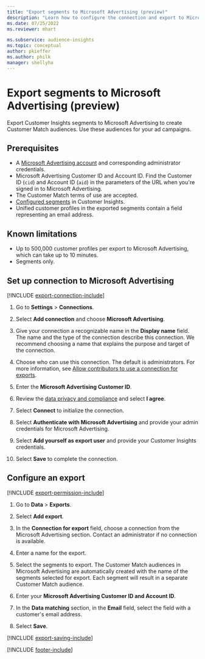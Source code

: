 ```yaml
---
title: "Export segments to Microsoft Advertising (preview)"
description: "Learn how to configure the connection and export to Microsoft Advertising."
ms.date: 07/25/2022
ms.reviewer: mhart

ms.subservice: audience-insights
ms.topic: conceptual
author: pkieffer
ms.author: philk
manager: shellyha
---
```


# Export segments to Microsoft Advertising (preview)

Export Customer Insights segments to Microsoft Advertising to create Customer Match audiences. Use these audiences for your ad campaigns.

## Prerequisites

- A [Microsoft Advertising account](https://ads.microsoft.com/) and corresponding administrator credentials.
- Microsoft Advertising Customer ID and Account ID. Find the Customer ID (`cid`) and Account ID (`aid`) in the parameters of the URL when you're signed in to Microsoft Advertising.
- The Customer Match terms of use are accepted.
- [Configured segments](segments.md) in Customer Insights.
- Unified customer profiles in the exported segments contain a field representing an email address.

## Known limitations

- Up to 500,000 customer profiles per export to Microsoft Advertising, which can take up to 10 minutes.
- Segments only.

## Set up connection to Microsoft Advertising

[!INCLUDE [export-connection-include](includes/export-connection-admn.md)]

1. Go to **Settings** > **Connections**.

1. Select **Add connection** and choose **Microsoft Advertising**.

1. Give your connection a recognizable name in the **Display name** field. The name and the type of the connection describe this connection. We recommend choosing a name that explains the purpose and target of the connection.

1. Choose who can use this connection. The default is administrators. For more information, see [Allow contributors to use a connection for exports](connections.md#allow-contributors-to-use-a-connection-for-exports).

1. Enter the **Microsoft Advertising Customer ID**.

1. Review the [data privacy and compliance](connections.md#data-privacy-and-compliance) and select **I agree**.

1. Select **Connect** to initialize the connection.

1. Select **Authenticate with Microsoft Advertising** and provide your admin credentials for Microsoft Advertising.

1. Select **Add yourself as export user** and provide your Customer Insights credentials.

1. Select **Save** to complete the connection.

## Configure an export

[!INCLUDE [export-permission-include](includes/export-permission.md)]

1. Go to **Data** > **Exports**.

1. Select **Add export**.

1. In the **Connection for export** field, choose a connection from the Microsoft Advertising section. Contact an administrator if no connection is available.

1. Enter a name for the export.

1. Select the segments to export. The Customer Match audiences in Microsoft Advertising are automatically created with the name of the segments selected for export. Each segment will result in a separate Customer Match audience.

1. Enter your **Microsoft Advertising Customer ID and Account ID**.

1. In the **Data matching** section, in the **Email** field, select the field with a customer's email address.

1. Select **Save**.

[!INCLUDE [export-saving-include](includes/export-saving.md)]

[!INCLUDE [footer-include](includes/footer-banner.md)]
